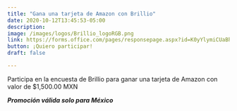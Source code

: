 ```yaml
---
title: "Gana una tarjeta de Amazon con Brillio"
date: 2020-10-12T13:45:53-05:00
description:
image: /images/logos/Brillio_logoRGB.png
link: https://forms.office.com/pages/responsepage.aspx?id=K0yYlymiCUaBha6ElHvD_KAZy9oj0uhGm-Y2fQPoTnxUMUdNSjdTQlMxTDJMWVIwSkhKUDlPTFJGTy4u
button: ¡Quiero participar!
draft: false

---
```


Participa en la encuesta de Brillio para ganar una tarjeta de Amazon con valor de $1,500.00 MXN

***Promoción válida solo para México***
